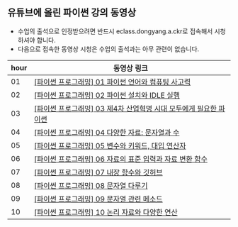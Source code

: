 ## 유튜브에 올린 파이썬 강의 동영상
- 수업의 출석으로 인정받으려면 반드시 eclass.dongyang.a.ckr로 접속해서 시청하셔야 합니다. 
- 다음으로 접속한 동영상 시청은 수업의 출석과는 아무 관련이 없습니다. 

| hour | 동영상 링크 |
| ----------- | ----------- |
| 01 | [[파이썬 프로그래밍] 01 파이썬 언어와 컴퓨팅 사고력](https://youtu.be/LWOwt3pk_o4) |
| 02 | [[파이썬 프로그래밍] 02 파이썬 설치와 IDLE 실행](https://youtu.be/sSQzEI2Kzqs) |
| 03 | [[파이썬 프로그래밍] 03 제4차 산업혁명 시대 모두에게 필요한 파이썬](https://youtu.be/4iYSbK9ob_g) |
| 04 | [[파이썬 프로그래밍] 04 다양한 자료: 문자열과 수](https://youtu.be/5ooMxJab3mU) |
| 05 | [[파이썬 프로그래밍] 05 변수와 키워드, 대입 연산자](https://youtu.be/NJilA5p6sRE) |
| 06 | [[파이썬 프로그래밍] 06 자료의 표준 입력과 자료 변환 함수](https://youtu.be/z5Z-bWa2mY4) |
| 07 | [[파이썬 프로그래밍] 07 내장 함수와 깃허브](https://youtu.be/PM0DPsRaQDM) |
| 08 | [[파이썬 프로그래밍] 08 문자열 다루기](https://youtu.be/aNxa54ozUX4) |
| 09 | [[파이썬 프로그래밍] 09 문자열 관련 메소드](https://youtu.be/lAC6F1MAaKc) |
| 10 | [[파이썬 프로그래밍] 10 논리 자료와 다양한 연산](https://youtu.be/kYzBXQIizvw) |

